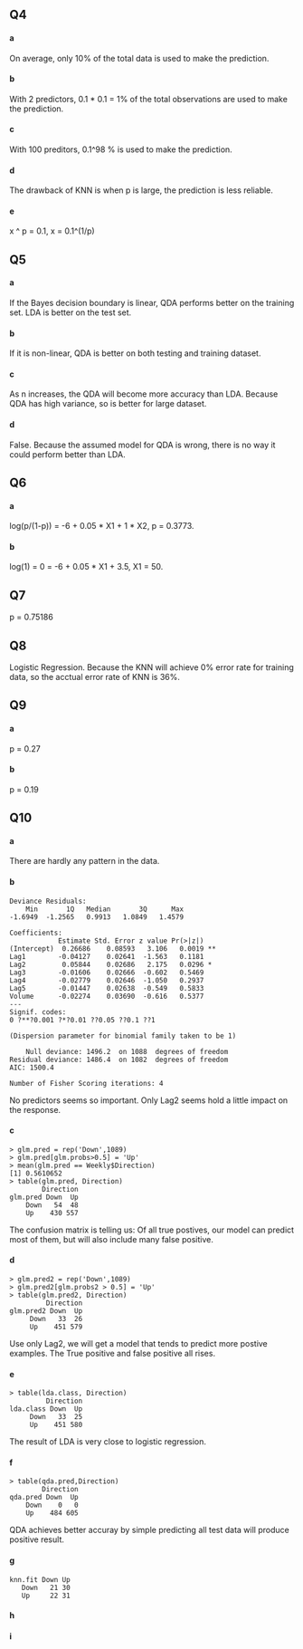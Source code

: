 ## Q4
#### a
On average, only 10% of the total data is used to make the prediction.
#### b
With 2 predictors, 0.1 * 0.1 = 1% of the total observations are used to make the prediction.
#### c
With 100 preditors, 0.1^98 % is used to make the prediction.
#### d
The drawback of KNN is when p is large, the prediction is less reliable.
#### e
x ^ p = 0.1, x = 0.1^(1/p)

## Q5
#### a
If the Bayes decision boundary is linear, QDA performs better on the training set. LDA is better on the test set.
#### b
If it is non-linear, QDA is better on both testing and training dataset.
#### c
As n increases, the QDA will become more accuracy than LDA. Because QDA has high variance, so is better for large dataset.
#### d
False. Because the assumed model for QDA is wrong, there is no way it could perform better than LDA.

## Q6
#### a
log(p/(1-p)) = -6 + 0.05 * X1 + 1 * X2,  p = 0.3773.
#### b
log(1) = 0 = -6 + 0.05 * X1 + 3.5, X1 = 50.

## Q7
p = 0.75186

## Q8
Logistic Regression. Because the KNN will achieve 0% error rate for training data, so the acctual error rate of KNN is 36%.

## Q9
#### a
p = 0.27
#### b
p = 0.19

## Q10
#### a
There are hardly any pattern in the data.
#### b
```
Deviance Residuals: 
    Min       1Q   Median       3Q      Max  
-1.6949  -1.2565   0.9913   1.0849   1.4579  

Coefficients:
            Estimate Std. Error z value Pr(>|z|)   
(Intercept)  0.26686    0.08593   3.106   0.0019 **
Lag1        -0.04127    0.02641  -1.563   0.1181   
Lag2         0.05844    0.02686   2.175   0.0296 * 
Lag3        -0.01606    0.02666  -0.602   0.5469   
Lag4        -0.02779    0.02646  -1.050   0.2937   
Lag5        -0.01447    0.02638  -0.549   0.5833   
Volume      -0.02274    0.03690  -0.616   0.5377   
---
Signif. codes:  
0 ?**?0.001 ?*?0.01 ??0.05 ??0.1 ??1

(Dispersion parameter for binomial family taken to be 1)

    Null deviance: 1496.2  on 1088  degrees of freedom
Residual deviance: 1486.4  on 1082  degrees of freedom
AIC: 1500.4

Number of Fisher Scoring iterations: 4
```
No predictors seems so important. Only Lag2 seems hold a little impact on the response.

#### c
```
> glm.pred = rep('Down',1089)
> glm.pred[glm.probs>0.5] = 'Up'
> mean(glm.pred == Weekly$Direction)
[1] 0.5610652
> table(glm.pred, Direction)
        Direction
glm.pred Down  Up
    Down   54  48
    Up    430 557
```
The confusion matrix is telling us: Of all true postives, our model can predict most of them, but will also include many false positive.

#### d
```
> glm.pred2 = rep('Down',1089)
> glm.pred2[glm.probs2 > 0.5] = 'Up'
> table(glm.pred2, Direction)
         Direction
glm.pred2 Down  Up
     Down   33  26
     Up    451 579
```
Use only Lag2, we will get a model that tends to predict more postive examples. The True positive and false positive all rises.

#### e
```
> table(lda.class, Direction)
         Direction
lda.class Down  Up
     Down   33  25
     Up    451 580
```
The result of LDA is very close to logistic regression.

#### f
```
> table(qda.pred,Direction)
        Direction
qda.pred Down  Up
    Down    0   0
    Up    484 605
```
QDA achieves better accuray by simple predicting all test data will produce positive result.

#### g
```
knn.fit Down Up
   Down   21 30
   Up     22 31
```

#### h

#### i
